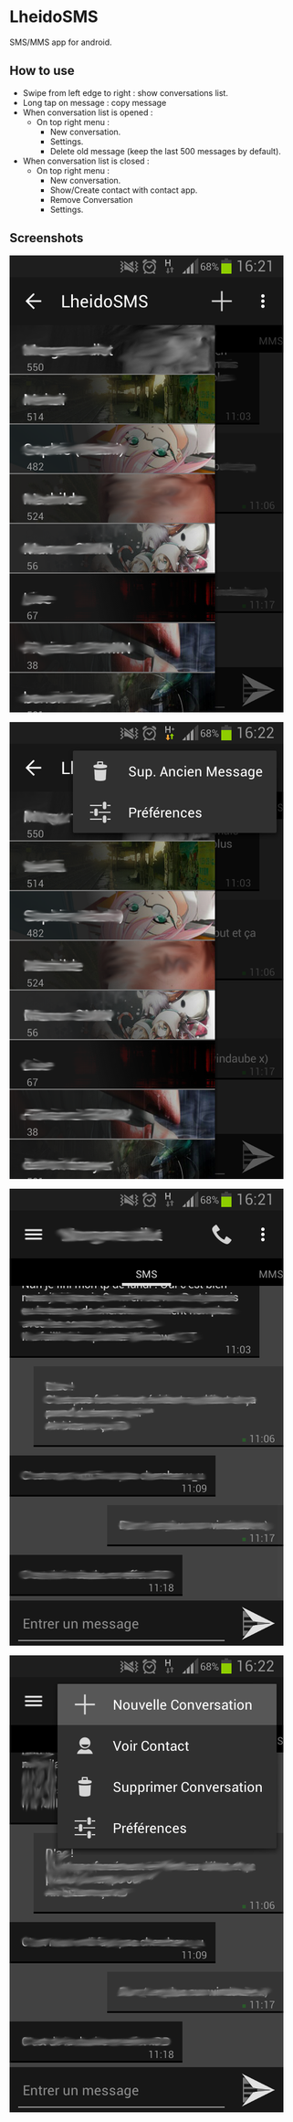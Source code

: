 LheidoSMS
=========

SMS/MMS app for android.

How to use
----------
 - Swipe from left edge to right : show conversations list.
 - Long tap on message : copy message
 - When conversation list is opened :
    - On top right menu :
        - New conversation.
        - Settings.
        - Delete old message (keep the last 500 messages by default).
 - When conversation list is closed :
    - On top right menu :
        - New conversation.
        - Show/Create contact with contact app.
        - Remove Conversation
        - Settings.

Screenshots
-----------
![alt text](/screenshots/list_conversations.png?raw=true "conversation list")

![alt text](/screenshots/list_conversations_options.png?raw=true "conversation")

![alt text](/screenshots/conversation.png?raw=true "conversation")

![alt text](/screenshots/conversation_options.png?raw=true "conversation")


